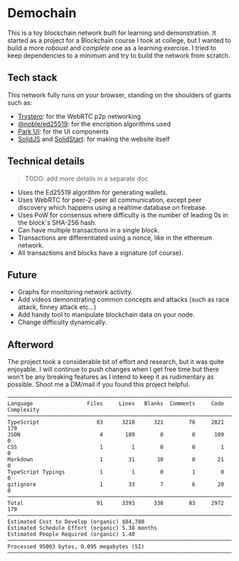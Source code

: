 # Demochain

This is a toy blockchain network built for learning and demonstration. It started as a project for a Blockchain course I took at college, but I wanted to build a more *roboust* and *complete* one as a learning exercise. I tried to keep dependencies to a minimum and try to build the network from scratch.

## Tech stack

This network fully runs on your browser, standing on the shoulders of giants such as:

- [Trystero](https://github.com/dmotz/trystero): for the WebRTC p2p networking
- [@noble/ed25519](https://github.com/paulmillr/noble-ed25519): for the encription algorithms used
- [Park UI](https://park-ui.com/): for the UI components
- [SolidJS](https://www.solidjs.com/) and [SolidStart](https://start.solidjs.com/): for making the website itself

## Technical details

> TODO: add more details in a separate doc

- Uses the Ed25519 algorithm for generating wallets.
- Uses WebRTC for peer-2-peer all communication, except peer discovery which happens using a realtime database on firebase.
- Uses PoW for consensus where difficulty is the number of leading 0s in the block's SHA-256 hash.
- Can have multiple transactions in a single block.
- Transactions are differentiated using a nonce, like in the ethereum network.
- All transactions and blocks have a signature (of course).

## Future

- Graphs for monitoring network activity.
- Add videos demonstrating common concepts and attacks (such as race attack, finney attack etc...)
- Add handy tool to manipulate blockchain data on your node.
- Change difficulty dynamically.

## Afterword

The project took a considerable bit of effort and research, but it was quite enjoyable. I will continue to push changes when I get free time but there won't be any breaking features as I intend to keep it as rudimentary as possible. Shoot me a DM/mail if you found this project helpful.

```
───────────────────────────────────────────────────────────────────────────────
Language                 Files     Lines   Blanks  Comments     Code Complexity
───────────────────────────────────────────────────────────────────────────────
TypeScript                  83      3218      321        76     2821        179
JSON                         4       109        0         0      109          0
CSS                          1         1        0         0        1          0
Markdown                     1        31       10         0       21          0
TypeScript Typings           1         1        0         1        0          0
gitignore                    1        33        7         6       20          0
───────────────────────────────────────────────────────────────────────────────
Total                       91      3393      338        83     2972        179
───────────────────────────────────────────────────────────────────────────────
Estimated Cost to Develop (organic) $84,780
Estimated Schedule Effort (organic) 5.38 months
Estimated People Required (organic) 1.40
───────────────────────────────────────────────────────────────────────────────
Processed 95003 bytes, 0.095 megabytes (SI)
───────────────────────────────────────────────────────────────────────────────
```